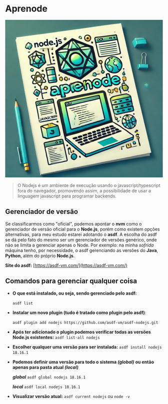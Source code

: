 # Aprenode
![Imagem Aprenode](https://github.com/cadullira/aprenode/blob/main/img/aprenode.webp)
> O Nodejs é um ambiente de execução usando o javascript/typescript fora do navegador, promovendo assim, a possibilidade de usar a linguagem javascript para programar backends.


## Gerenciador de versão

Se classificarmos como "oficial", podemos apontar o **nvm** como o gerenciador de versão oficial para o **Node.js**, porém como existem opções alternativas, para meu estudo estarei adotando o **asdf**. A escolha do asdf se dá pelo fato do mesmo ser um gerenciador de versões genérico, onde não se limita a gerenciar apenas o Node. Por exemplo: na minha _sofrida_ máquina tenho, por necessidade, o asdf gerenciando as versões do **Java**, **Python**, além do próprio **Node.js**.

**Site do asdf:** [https://asdf-vm.com/](https://asdf-vm.com/)

## Comandos para gerenciar qualquer coisa

 - **O que está instalado, ou seja, sendo gerenciado pelo asdf:**

	`asdf list`
 - **Instalar um novo plugin (tudo é tratado como plugin pelo asdf)**:

	`asdf plugin add nodejs https://github.com/asdf-vm/asdf-nodejs.git`

 - **Após ter adicionado o plugin podemos verificar todas as versões Node.js existentes:**
 `asdf list-all nodejs
`
- **Escolher qualquer uma versão para ser instalada:**
 `asdf install nodejs 18.16.1`

- **Podemos definir uma versão para todo o sistema *(global)* ou então apenas para pasta atual *(local)***

	***global***
	 `asdf global nodejs 18.16.1`
	
	***local***
	 `asdf local nodejs 18.16.1`

- **Visualizar versão atual:**
  `asdf current nodejs` ou `node -v`
   


